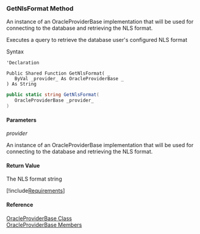 ﻿### GetNlsFormat Method

An instance of an OracleProviderBase implementation that will be used for connecting to the database and retrieving the NLS format.

Executes a query to retrieve the database user's configured NLS format

Syntax

```vbnet
'Declaration

Public Shared Function GetNlsFormat( _
   ByVal _provider_ As OracleProviderBase _
) As String
```

```csharp
public static string GetNlsFormat( 
   OracleProviderBase _provider_
)
```

#### Parameters

_provider_

An instance of an OracleProviderBase implementation that will be used for connecting to the database and retrieving the NLS format.

#### Return Value

The NLS format string

[!include[Requirements](../partials/requirements.md)]

#### Reference

[OracleProviderBase Class](FChoice.Common~FChoice.Common.Data.OracleProviderBase.md)  
[OracleProviderBase Members](FChoice.Common~FChoice.Common.Data.OracleProviderBase_members.md)